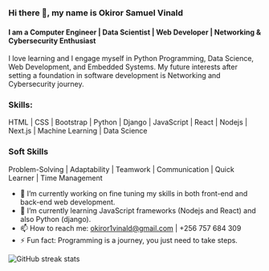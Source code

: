 ### Hi there 👋, my name is Okiror Samuel Vinald
#### I am a Computer Engineer | Data Scientist | Web Developer | Networking & Cybersecurity Enthusiast

I love learning and I engage myself in Python Programming, Data Science, Web Development, and Embedded Systems.
My future interests after setting a foundation in software development is Networking and Cybersecurity journey.

### Skills: 
HTML | CSS | Bootstrap | Python | Django | JavaScript | React | Nodejs | Next.js | Machine Learning | Data Science

### Soft Skills
Problem-Solving | Adaptability  | Teamwork | Communication | Quick Learner | Time Management


- 🔭 I’m currently working on fine tuning my skills in both front-end and back-end web development. 
- 🌱 I’m currently learning JavaScript frameworks (Nodejs and React) and also Python (django). 
- 📫 How to reach me: okiror1vinald@gmail.com | +256 757 684 309
- ⚡ Fun fact: Programming is a journey, you just need to take steps. 


![GitHub streak stats](https://streak-stats.demolab.com/?user=Vinald )  
